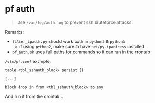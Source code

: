 # pf auth

> Use ``/var/log/auth.log`` to prevent ssh bruteforce attacks.


Remarks:

* ``filter_ipaddr.py`` should work both in ``python2`` & ``python3``
    * if using ``python2``, make sure to have ``net/py-ipaddress`` installed
* ``pf_auth.sh`` uses full paths for commands so it can run in the crontab


``/etc/pf.conf`` example:

```
table <tbl_sshauth_block> persist {}

[...]

block drop in from <tbl_sshauth_block> to any
```

And run it from the crontab...
